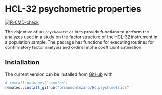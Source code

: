 
<!-- README.md is generated from README.Rmd. Please edit that file -->

# HCL-32 psychometric properties

<!-- badges: start -->

[![R-CMD-check](https://github.com/brunomontezano/HCLpsychometrics/workflows/R-CMD-check/badge.svg)](https://github.com/brunomontezano/HCLpsychometrics/actions)
<!-- badges: end -->

The objective of `HCLpsychometrics` is to provide functions to perform
the analyzes used in a study on the factor structure of the HCL-32
instrument in a population sample. The package has functions for
executing routines for confirmatory factor analysis and ordinal alpha
coefficient estimation.

## Installation

The current version can be installed from [GitHub](https://github.com/)
with:

``` r
# install.packages("remotes")
remotes::install_github("brunomontezano/HCLpsychometrics")
```
